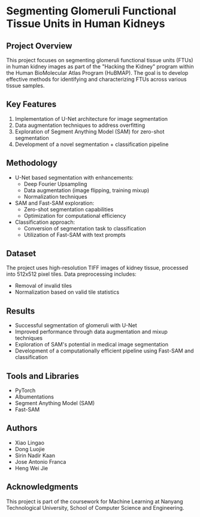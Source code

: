 # Segmenting Glomeruli Functional Tissue Units in Human Kidneys

## Project Overview
This project focuses on segmenting glomeruli functional tissue units (FTUs) in human kidney images as part of the "Hacking the Kidney" program within the Human BioMolecular Atlas Program (HuBMAP). The goal is to develop effective methods for identifying and characterizing FTUs across various tissue samples.

## Key Features
1. Implementation of U-Net architecture for image segmentation
2. Data augmentation techniques to address overfitting
3. Exploration of Segment Anything Model (SAM) for zero-shot segmentation
4. Development of a novel segmentation + classification pipeline

## Methodology
- U-Net based segmentation with enhancements:
  - Deep Fourier Upsampling
  - Data augmentation (image flipping, training mixup)
  - Normalization techniques
- SAM and Fast-SAM exploration:
  - Zero-shot segmentation capabilities
  - Optimization for computational efficiency
- Classification approach:
  - Conversion of segmentation task to classification
  - Utilization of Fast-SAM with text prompts

## Dataset
The project uses high-resolution TIFF images of kidney tissue, processed into 512x512 pixel tiles. Data preprocessing includes:
- Removal of invalid tiles
- Normalization based on valid tile statistics

## Results
- Successful segmentation of glomeruli with U-Net
- Improved performance through data augmentation and mixup techniques
- Exploration of SAM's potential in medical image segmentation
- Development of a computationally efficient pipeline using Fast-SAM and classification

## Tools and Libraries
- PyTorch
- Albumentations
- Segment Anything Model (SAM)
- Fast-SAM

## Authors
- Xiao Lingao
- Dong Luojie
- Sirin Nadir Kaan
- Jose Antonio Franca
- Heng Wei Jie

## Acknowledgments
This project is part of the coursework for Machine Learning at Nanyang Technological University, School of Computer Science and Engineering.
